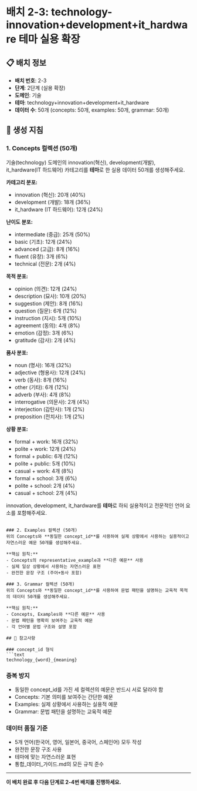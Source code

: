 # 배치 2-3: technology-innovation+development+it_hardware 테마 실용 확장

## 📋 배치 정보
- **배치 번호**: 2-3
- **단계**: 2단계 (실용 확장)
- **도메인**: 기술
- **테마**: technology+innovation+development+it_hardware
- **데이터 수**: 50개 (concepts: 50개, examples: 50개, grammar: 50개)

## 🎯 생성 지침

### 1. Concepts 컬렉션 (50개)
기술(technology) 도메인의 innovation(혁신), development(개발), it_hardware(IT 하드웨어) 카테고리를 **테마**로 한 실용 데이터 50개를 생성해주세요.

**카테고리 분포:**
- innovation (혁신): 20개 (40%)
- development (개발): 18개 (36%)
- it_hardware (IT 하드웨어): 12개 (24%)

**난이도 분포:**
- intermediate (중급): 25개 (50%)
- basic (기초): 12개 (24%)
- advanced (고급): 8개 (16%)
- fluent (유창): 3개 (6%)
- technical (전문): 2개 (4%)

**목적 분포:**
- opinion (의견): 12개 (24%)
- description (묘사): 10개 (20%)
- suggestion (제안): 8개 (16%)
- question (질문): 6개 (12%)
- instruction (지시): 5개 (10%)
- agreement (동의): 4개 (8%)
- emotion (감정): 3개 (6%)
- gratitude (감사): 2개 (4%)

**품사 분포:**
- noun (명사): 16개 (32%)
- adjective (형용사): 12개 (24%)
- verb (동사): 8개 (16%)
- other (기타): 6개 (12%)
- adverb (부사): 4개 (8%)
- interrogative (의문사): 2개 (4%)
- interjection (감탄사): 1개 (2%)
- preposition (전치사): 1개 (2%)

**상황 분포:**
- formal + work: 16개 (32%)
- polite + work: 12개 (24%)
- formal + public: 6개 (12%)
- polite + public: 5개 (10%)
- casual + work: 4개 (8%)
- formal + school: 3개 (6%)
- polite + school: 2개 (4%)
- casual + school: 2개 (4%)

innovation, development, it_hardware를 **테마**로 하되 실용적이고 전문적인 언어 요소를 포함해주세요.

```

### 2. Examples 컬렉션 (50개)
위의 Concepts와 **동일한 concept_id**를 사용하여 실제 상황에서 사용하는 실용적이고 자연스러운 예문 50개를 생성해주세요.

**핵심 원칙:**
- Concepts의 representative_example과 **다른 예문** 사용
- 실제 일상 상황에서 사용하는 자연스러운 표현
- 완전한 문장 구조 (주어+동사 포함)

### 3. Grammar 컬렉션 (50개)
위의 Concepts와 **동일한 concept_id**를 사용하여 문법 패턴을 설명하는 교육적 목적의 데이터 50개를 생성해주세요.

**핵심 원칙:**
- Concepts, Examples와 **다른 예문** 사용
- 문법 패턴을 명확히 보여주는 교육적 예문
- 각 언어별 문법 구조와 설명 포함

## 📝 참고사항

### concept_id 형식
```text
technology_{word}_{meaning}
```

### 중복 방지
- 동일한 concept_id를 가진 세 컬렉션의 예문은 반드시 서로 달라야 함
- Concepts: 기본 의미를 보여주는 간단한 예문
- Examples: 실제 상황에서 사용하는 실용적 예문  
- Grammar: 문법 패턴을 설명하는 교육적 예문

### 데이터 품질 기준
- 5개 언어(한국어, 영어, 일본어, 중국어, 스페인어) 모두 작성
- 완전한 문장 구조 사용
- 테마에 맞는 자연스러운 표현
- 통합_데이터_가이드.md의 모든 규칙 준수

---

**이 배치 완료 후 다음 단계로 2-4번 배치를 진행하세요.**